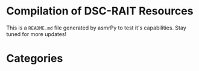 


Compilation of DSC-RAIT Resources
=================================
This is a ``README.md`` file generated by asmrPy to test it's capabilities. Stay tuned for more updates!
# Categories
